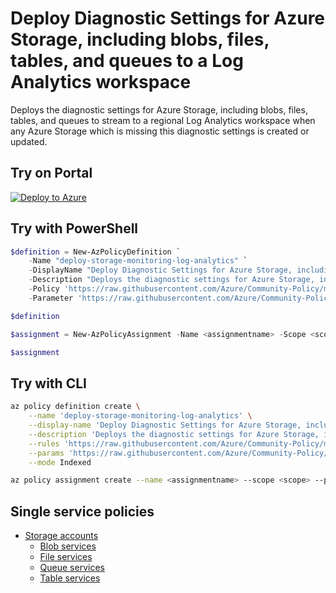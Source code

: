 # Deploy Diagnostic Settings for Azure Storage, including blobs, files, tables, and queues to a Log Analytics workspace

Deploys the diagnostic settings for Azure Storage, including blobs, files, tables, and queues to stream to a regional Log Analytics workspace when any Azure Storage which is missing this diagnostic settings is created or updated.

## Try on Portal

[![Deploy to Azure](http://azuredeploy.net/deploybutton.png)](https://portal.azure.com/#blade/Microsoft_Azure_Policy/CreatePolicyDefinitionBlade/uri/https%3A%2F%2Fraw.githubusercontent.com%2FAzure%2FCommunity-Policy%2Fmaster%2FPolicies%2FStorage%2Fdeploy-storage-monitoring-log-analytics%2Fazurepolicy.json)

## Try with PowerShell

```powershell
$definition = New-AzPolicyDefinition `
    -Name "deploy-storage-monitoring-log-analytics" `
    -DisplayName "Deploy Diagnostic Settings for Azure Storage, including blobs, files, tables, and queues to a Log Analytics workspace" `
    -Description "Deploys the diagnostic settings for Azure Storage, including blobs, files, tables, and queues to stream to a regional Log Analytics workspace when any Azure Storage which is missing this diagnostic settings is created or updated." `
    -Policy 'https://raw.githubusercontent.com/Azure/Community-Policy/master/Policies/Storage/deploy-storage-monitoring-log-analytics/azurepolicy.rules.json' `
    -Parameter 'https://raw.githubusercontent.com/Azure/Community-Policy/master/Policies/Storage/deploy-storage-monitoring-log-analytics/azurepolicy.parameters.json' -Mode Indexed

$definition

$assignment = New-AzPolicyAssignment -Name <assignmentname> -Scope <scope>  -PolicyDefinition $definition

$assignment
```

## Try with CLI

```sh
az policy definition create \
    --name 'deploy-storage-monitoring-log-analytics' \
    --display-name 'Deploy Diagnostic Settings for Azure Storage, including blobs, files, tables, and queues to a Log Analytics workspace' \
    --description 'Deploys the diagnostic settings for Azure Storage, including blobs, files, tables, and queues to stream to a regional Log Analytics workspace when any Azure Storage which is missing this diagnostic settings is created or updated.' \
    --rules 'https://raw.githubusercontent.com/Azure/Community-Policy/master/Policies/Storage/deploy-storage-monitoring-log-analytics/azurepolicy.rules.json' \
    --params 'https://raw.githubusercontent.com/Azure/Community-Policy/master/Policies/Storage/deploy-storage-monitoring-log-analytics/azurepolicy.parameters.json' \
    --mode Indexed

az policy assignment create --name <assignmentname> --scope <scope> --policy "deploy-storage-monitoring-log-analytics"
```

## Single service policies

- [Storage accounts](storageaccounts/README.md)
  - [Blob services](blobservices/README.md)
  - [File services](fileservices/README.md)
  - [Queue services](queueservices/README.md)
  - [Table services](tableservices/README.md)
